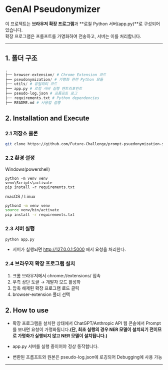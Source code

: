 # GenAI Pseudonymizer

이 프로젝트는 **브라우저 확장 프로그램**과 **로컬 Python 서버(app.py)**로 구성되어 있습니다.  
확장 프로그램은 프롬프트를 가명화하여 전송하고, 서버는 이를 처리합니다.

---

## 1. 폴더 구조

```python
.
├── browser-extension/ # Chrome Extension 코드
├── pseudonymization/ # 가명화 관련 Python 모듈
├── utils/ # 유틸리티 코드
├── app.py # 로컬 서버 실행 엔트리포인트
├── pseudo-log.json # 프롬프트 로그
├── requirements.txt # Python dependencies
├── README.md # 사용법 설명
```

## 2. Installation and Execute

### 2.1 저장소 클론

```bash
git clone https://github.com/Future-Challenge/prompt-psuedonymization-server.git
```

### 2.2 환경 설정
Windows(powershell)
```script
python -m venv venv
venv\Scripts\activate
pip install -r requirements.txt
```
macOS / Linux
```bash
python3 -m venv venv
source venv/bin/activate
pip install -r requirements.txt
```
### 2.3 서버 실행
```bash
python app.py
```
- 서버가 실행되면 http://127.0.0.1:5000 에서 요청을 처리한다.

### 2.4 브라우저 확장 프로그램 설치
  1. 크롬 브라우저에서 chrome://extensions/ 접속
  2. 우측 상단 토글 → 개발자 모드 활성화
  3. 압축 해제된 확장 프로그램 로드 클릭
  4. browser-extension 폴더 선택

## 2. How to use
- 확장 프로그램을 설치한 상태에서 ChatGPT/Anthropic API 웹 콘솔에서 Prompt를 보내면 요청이 가명화됩니다.**(단, 최초 실행의 경우 NER 모델이 설치되기 전이므로 가명화가 실행되지 않고 NER 모델이 설치됩니다.)**

- app.py 서버를 실행 중이어야 정상 동작합니다.

- 변환된 프롬프트와 원본은 pseudo-log.json에 로깅되어 Debugging에 사용 가능

---